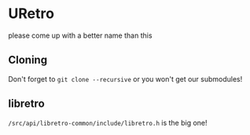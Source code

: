# URetro
please come up with a better name than this

## Cloning
Don't forget to `git clone --recursive` or you won't get our submodules!

## libretro
`/src/api/libretro-common/include/libretro.h` is the big one!
